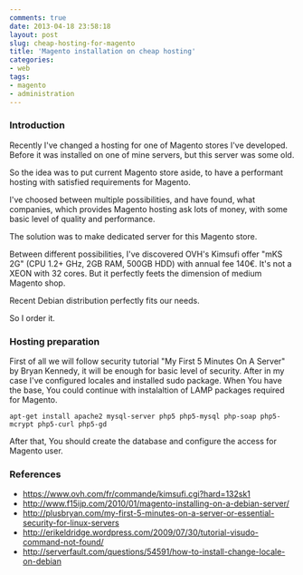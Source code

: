 ```yaml
---
comments: true
date: 2013-04-18 23:58:18
layout: post
slug: cheap-hosting-for-magento
title: 'Magento installation on cheap hosting'
categories:
- web
tags:
- magento
- administration
---
```


### Introduction

Recently I've changed a hosting for one of Magento stores I've developed. Before it was installed on one of mine servers, but this server was some old.

So the idea was to put current Magento store aside, to have a performant hosting with satisfied requirements for Magento.

I've choosed between multiple possibilities, and have found, what companies, which provides Magento hosting ask lots of money, with some basic level of quality and performance. 

The solution was to make dedicated server for this Magento store.

Between different possibilities, I've discovered OVH's Kimsufi offer "mKS 2G" (CPU 1.2+ GHz, 2GB RAM, 500GB HDD) with annual fee 140€. It's not a XEON with 32 cores. But it perfectly feets the dimension of medium Magento shop.

Recent Debian distribution perfectly fits our needs.

So I order it.

### Hosting preparation

First of all we will follow security tutorial "My First 5 Minutes On A Server" by Bryan Kennedy, it will be enough for basic level of security.
After in my case I've configured locales and installed sudo package.
When You have the base, You could continue with instalaltion of LAMP packages required for Magento.

    apt-get install apache2 mysql-server php5 php5-mysql php-soap php5-mcrypt php5-curl php5-gd

After that, You should create the database and configure the access for Magento user.

### References 

* https://www.ovh.com/fr/commande/kimsufi.cgi?hard=132sk1
* http://www.f15ijp.com/2010/01/magento-installing-on-a-debian-server/
* http://plusbryan.com/my-first-5-minutes-on-a-server-or-essential-security-for-linux-servers
* http://erikeldridge.wordpress.com/2009/07/30/tutorial-visudo-command-not-found/
* http://serverfault.com/questions/54591/how-to-install-change-locale-on-debian
